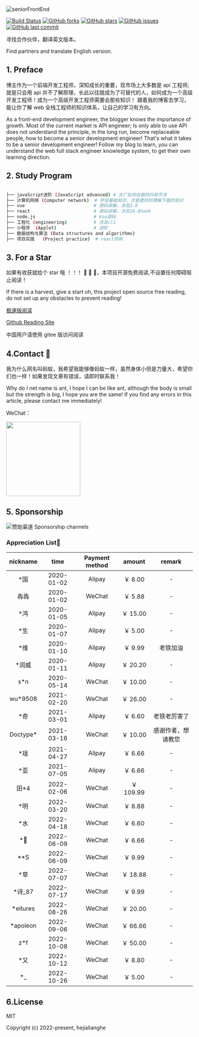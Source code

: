 ![seniorFrontEnd](./image/seniorFrontEnd.png)

[![Build Status](https://travis-ci.com/hejialianghe/Senior-FrontEnd.svg?branch=master)](https://travis-ci.com/hejialianghe/Senior-FrontEnd) [![GitHub forks](https://img.shields.io/github/forks/hejialianghe/Senior-FrontEnd.svg?style=flat-square)](https://github.com/hejialianghe/Senior-FrontEnd/network) [![GitHub stars](https://img.shields.io/github/stars/hejialianghe/Senior-FrontEnd.svg?style=flat-square)](https://github.com/hejialianghe/Senior-FrontEnd/stargazers) [![GitHub issues](https://img.shields.io/github/issues/hejialianghe/Senior-FrontEnd.svg?style=flat-square)](https://github.com/hejialianghe/Senior-FrontEnd/issues) [![GitHub last commit](https://img.shields.io/github/last-commit/hejialianghe/Senior-FrontEnd.svg?style=flat-square)](https://github.com/hejialianghe/Senior-FrontEnd/commits/master)

寻找合作伙伴，翻译英文版本。

Find partners and translate English version.

## 1. Preface

博主作为一个前端开发工程师，深知成长的重要，现市场上大多数是 api 工程师;就是只会用 api 并不了解原理，长此以往就成为了可替代的人，如何成为一个高级开发工程师！成为一个高级开发工程师需要会那些知识！
跟着我的博客去学习，能让你了解 web 全栈工程师的知识体系，让自己的学习有方向。

As a front-end development engineer, the blogger knows the importance of growth. Most of the current market is API engineer; Is only able to use API does not understand the principle, in the long run, become replaceable people, how to become a senior development engineer! That's what it takes to be a senior development engineer! Follow my blog to learn, you can understand the web full stack engineer knowledge system, to get their own learning direction.

## 2. Study Program

```bash

├── javaScript进阶 (JavaScript advanced) # 大厂如何去做防抖和节流
├── 计算机网络 (Computer network)  # 学会基础知识，才能更好的理解下面的知识
├── vue                          # 源码讲解，涉及3.0
├── react                        # 源码讲解，涉及16.8hook
├── node.js                      # koa源码
├── 工程化 (engineering)          # 涉及cli
├── 小程序  (Applet)              # 进阶
├── 数据结构与算法 (Data structures and algorithms)
├── 项目实践   (Project practice)  # react同构

```

## 3. For a Star

如果有收获就给个 star 哦 ！！！ :pray: :pray: :pray:，本项目开源免费阅读,不设置任何障碍阻止阅读！

If there is a harvest, give a start oh, this project open source free reading, do not set up any obstacles to prevent reading!

[极速版阅读](https://js.youliaowu.com)

[Github Reading Site](https://hejialianghe.github.io/)

中国用户请使用 gitee 版访问阅读

## 4.Contact :vibration_mode:

我为什么网名叫蚂蚁，我希望我能够像蚂蚁一样，虽然身体小但是力量大，希望你们也一样！如果发现文章有错误，请即时联系我！

Why do I net name is ant, I hope I can be like ant, although the body is small but the strength is big, I hope you are the same! If you find any errors in this article, please contact me immediately!

WeChat：

<img src="./docs/.vuepress/public/weixin.jpeg" width="200" />

## 5. Sponsorship

![赞助渠道 Sponsorship channels](./image/money.f845196d.png)

### Appreciation List:art:

| nickname  |    time    | Payment method |  amount   |       remark       |
| :-------: | :--------: | :------------: | :-------: | :----------------: |
|   \*国    | 2020-01-02 |     Alipay     |  ￥ 8.00  |         -          |
|   犇犇    | 2020-01-02 |     WeChat     |  ￥ 5.88  |         -          |
|   \*鸿    | 2020-01-05 |     Alipay     | ￥ 15.00  |         -          |
|   \*生    | 2020-01-07 |     Alipay     |  ￥ 5.00  |         -          |
|   \*维    | 2020-01-10 |     Alipay     |  ￥ 9.99  |      老铁加油      |
|  \*润威   | 2020-01-11 |     Alipay     | ￥ 20.20  |         -          |
|   s\*n    | 2020-05-14 |     WeChat     | ￥ 10.00  |         -          |
| wu\*9508  | 2021-02-20 |     WeChat     | ￥ 26.00  |         -          |
|   \*奇    | 2021-03-01 |     Alipay     |  ￥ 6.60  |    老铁老厉害了    |
| Doctype\* | 2021-03-16 |     WeChat     | ￥ 10.00  | 感谢作者，想请教您 |
|   \*瑶    | 2021-04-27 |     Alipay     |  ￥ 6.66  |         -          |
|   \*亚    | 2021-07-05 |     Alipay     |  ￥ 6.66  |         -          |
|   田\*4   | 2022-02-06 |     WeChat     | ￥ 109.99 |         -          |
|   \*明    | 2022-03-20 |     WeChat     |  ￥ 8.88  |         -          |
|   \*水    | 2022-04-18 |     WeChat     |  ￥ 6.60  |         -          |
|   \*🐯    | 2022-06-09 |     WeChat     |  ￥ 6.66  |         -          |
|   \*\*S   | 2022-06-09 |     WeChat     |  ￥ 9.99  |         -          |
|   \*草    | 2022-07-07 |     WeChat     | ￥ 18.88  |         -          |
| \*诗\_87  | 2022-07-17 |     WeChat     |  ￥ 9.99  |         -          |
| \*eitures | 2022-08-26 |     WeChat     | ￥ 20.00  |         -          |
| \*apoleon | 2022-09-06 |     WeChat     | ￥ 66.66  |         -          |
|   z\*f    | 2022-10-08 |     WeChat     | ￥ 50.00  |         -          |
|   \*又    | 2022-10-12 |     WeChat     |  ￥ 8.80  |         -          |
|   \*\_    | 2022-10-26 |     WeChat     |  ￥ 5.00  |         -          |

## 6.License

MIT

Copyright (c) 2022-present, hejialianghe
